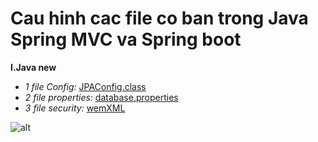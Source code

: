 # Cau hinh cac file co ban trong Java Spring MVC va Spring boot

**I.Java new**
- *1 file Config:* [JPAConfig.class](https://mr-lee009.github.io/ConfigJPA/JPAconfig.java)
- *2 file properties:* [database.properties](https://mr-lee009.github.io/ConfigJPA/database.properties)
- *3 file security:* [wemXML](https://mr-lee009.github.io/META-INF/web.xml)

![alt](https://img.vn/uploads/version/img24-png-20190726133727cbvncjKzsQ.png)
